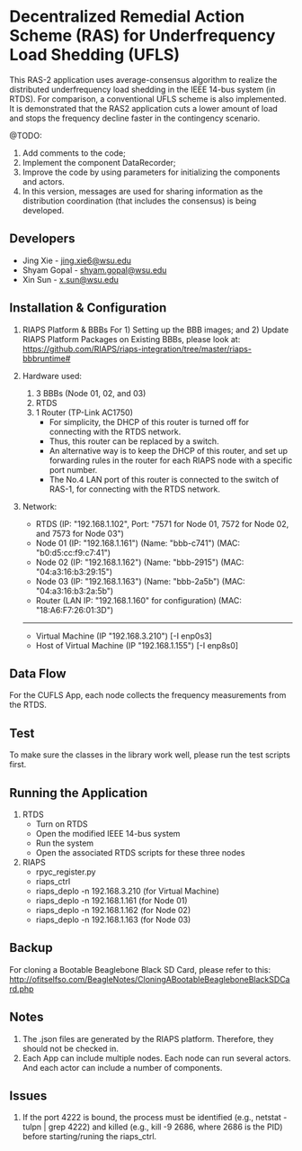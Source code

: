 # Decentralized Remedial Action Scheme (RAS) for Underfrequency Load Shedding (UFLS)

This RAS-2 application uses average-consensus algorithm to realize the distributed underfrequency load shedding in the IEEE 14-bus system (in RTDS). For comparison, a conventional UFLS scheme is also implemented. It is demonstrated that the RAS2 application cuts a lower amount of load and stops the frequency decline faster in the contingency scenario.

@TODO:
1) Add comments to the code;
2) Implement the component DataRecorder;
3) Improve the code by using parameters for initializing the components and actors.
4) In this version, messages are used for sharing information as the distribution coordination (that includes the consensus) is being developed.

## Developers

-	Jing Xie - jing.xie6@wsu.edu
-	Shyam Gopal - shyam.gopal@wsu.edu
-	Xin Sun - x.sun@wsu.edu

## Installation & Configuration

1. RIAPS Platform & BBBs
For 1) Setting up the BBB images; and 2) Update RIAPS Platform Packages on Existing BBBs, please look at:
	https://github.com/RIAPS/riaps-integration/tree/master/riaps-bbbruntime#

2. Hardware used:
	1. 3 BBBs (Node 01, 02, and 03)
	2. RTDS
	3. 1 Router (TP-Link AC1750) 
		* For simplicity, the DHCP of this router is turned off for connecting with the RTDS network.
		* Thus, this router can be replaced by a switch.
		* An alternative way is to keep the DHCP of this router, and set up forwarding rules in the router for each RIAPS node with a specific port number.
		* The No.4 LAN port of this router is connected to the switch of RAS-1, for connecting with the RTDS network.

3. Network:
	- RTDS (IP: "192.168.1.102", Port: "7571 for Node 01, 7572 for Node 02, and 7573 for Node 03")
	- Node 01 (IP: "192.168.1.161") (Name: "bbb-c741") (MAC: "b0:d5:cc:f9:c7:41")
	- Node 02 (IP: "192.168.1.162") (Name: "bbb-2915") (MAC: "04:a3:16:b3:29:15")
	- Node 03 (IP: "192.168.1.163") (Name: "bbb-2a5b") (MAC: "04:a3:16:b3:2a:5b")
	- Router (LAN IP: "192.168.1.160" for configuration) (MAC: "18:A6:F7:26:01:3D")
	-------------------------------------------------------------------------------
	- Virtual Machine (IP "192.168.3.210") [-I enp0s3]
	- Host of Virtual Machine (IP "192.168.1.155") [-I enp8s0]

## Data Flow
For the CUFLS App, each node collects the frequency measurements from the RTDS.

## Test
To make sure the classes in the library work well, please run the test scripts first.
	
## Running the Application

<Describe how to start the application and what outcome is expected when running>

1. RTDS
    * Turn on RTDS
    * Open the modified IEEE 14-bus system
    * Run the system
    * Open the associated RTDS scripts for these three nodes
2. RIAPS
    * rpyc_register.py
    * riaps_ctrl
    * riaps_deplo -n 192.168.3.210 (for Virtual Machine)
    * riaps_deplo -n 192.168.1.161 (for Node 01)
    * riaps_deplo -n 192.168.1.162 (for Node 02)
    * riaps_deplo -n 192.168.1.163 (for Node 03)

## Backup
For cloning a Bootable Beaglebone Black SD Card, please refer to this:
http://ofitselfso.com/BeagleNotes/CloningABootableBeagleboneBlackSDCard.php

## Notes
1) The .json files are generated by the RIAPS platform. Therefore, they should not be checked in.
2) Each App can include multiple nodes. Each node can run several actors. And each actor can include a number of components.

## Issues
1) If the port 4222 is bound, the process must be identified (e.g., netstat -tulpn | grep 4222)
 and killed (e.g., kill -9 2686, where 2686 is the PID) before starting/runing the riaps_ctrl.

